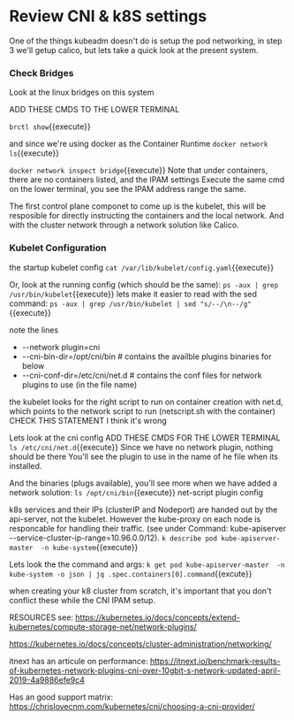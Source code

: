 # Review CNI & k8S settings

One of the things kubeadm doesn't do is setup the pod networking,  in step 3 we'll getup calico,
but lets take a quick look at the present system.

### Check Bridges
Look at the linux bridges on this system

ADD THESE CMDS TO THE LOWER TERMINAL

`brctl show`{{execute}}

and since we're using docker as the Container Runtime
`docker network ls`{{execute}}

`docker network inspect bridge`{{execute}}
Note that under containers, there are no containers listed, and the IPAM settings
Execute the same cmd on the lower terminal, you see the IPAM address range the same.

The first control plane componet to come up is the kubelet, this will be resposible for directly instructing the containers and the local network. And with the cluster network through a network solution like Calico. 

### Kubelet Configuration

the startup kubelet config
`cat /var/lib/kubelet/config.yaml`{{execute}}


Or, look at the running config (which should be the same):
`ps -aux | grep /usr/bin/kubelet`{{execute}}
lets make it easier to read with the sed command:
`ps -aux | grep /usr/bin/kubelet | sed "s/--/\n--/g"`{{execute}}

note the lines
- --network plugin=cni
- --cni-bin-dir=/opt/cni/bin    # contains the availble plugins binaries for below
- --cni-conf-dir=/etc/cni/net.d # contains the conf files for network plugins to use (in the file name)

the kubelet looks for the right script to run on container creation with net.d, which points to the network script to run (netscript.sh with the container)  CHECK THIS STATEMENT I think it's wrong


Lets look at the cni config  ADD THESE CMDS FOR THE LOWER TERMINAL
`ls /etc/cni/net.d`{{execute}}
Since we have no network plugin, nothing should be there
You'll see the plugin to use in the name of he file when its installed.

And the binaries (plugs available), you'll see more when we have added a network solution:
`ls /opt/cni/bin`{{execute}}
    net-script
    plugin config


k8s services and their IPs (clusterIP and Nodeport) are handed out by the api-server, not the kubelet. However the kube-proxy on each node is responcable for handling their traffic. (see under Command: kube-apiserver   --service-cluster-ip-range=10.96.0.0/12).
`k describe pod kube-apiserver-master  -n kube-system`{{execute}} 

Lets look the the command and args:
`k get pod kube-apiserver-master  -n kube-system -o json | jq .spec.containers[0].command`{{excute}}

when creating your k8 cluster from scratch, it's important that you don't conflict these while the CNI IPAM setup.



RESOURCES
see:
https://kubernetes.io/docs/concepts/extend-kubernetes/compute-storage-net/network-plugins/

https://kubernetes.io/docs/concepts/cluster-administration/networking/

itnext has an articule on performance:
https://itnext.io/benchmark-results-of-kubernetes-network-plugins-cni-over-10gbit-s-network-updated-april-2019-4a9886efe9c4


Has an good support matrix:
https://chrislovecnm.com/kubernetes/cni/choosing-a-cni-provider/

